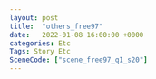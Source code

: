```yaml
---
layout: post
title:  "others_free97"
date:   2022-01-08 16:00:00 +0000
categories: Etc
Tags: Story Etc
SceneCode: ["scene_free97_q1_s20"]
---
```

